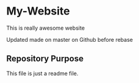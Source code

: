 # My-Website

This is really awesome website

Updated made on master on Github before rebase

## Repository Purpose

This file is just a readme file.
